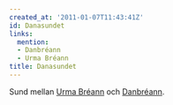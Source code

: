 ```yaml
---
created_at: '2011-01-07T11:43:41Z'
id: Danasundet
links:
  mention:
  - Danbréann
  - Urma Bréann
title: Danasundet
---
```


Sund mellan [Urma Bréann] och [Danbréann].

  [Urma Bréann]: Urma_Bréann
  [Danbréann]: Danbréann
